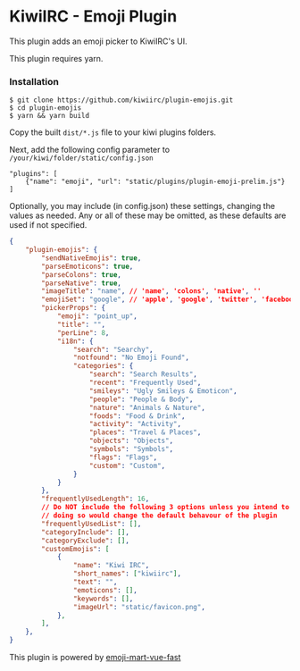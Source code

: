 # KiwiIRC - Emoji Plugin

This plugin adds an emoji picker to KiwiIRC's UI.

This plugin requires yarn.

### Installation

    $ git clone https://github.com/kiwiirc/plugin-emojis.git
    $ cd plugin-emojis
    $ yarn && yarn build

Copy the built `dist/*.js` file to your kiwi plugins folders.

Next, add the following config parameter to `/your/kiwi/folder/static/config.json`

    "plugins": [
        {"name": "emoji", "url": "static/plugins/plugin-emoji-prelim.js"}
    ]


Optionally, you may include (in config.json) these settings,
changing the values as needed. Any or all of these may be
omitted, as these defaults are used if not specified.

```json
{
    "plugin-emojis": {
        "sendNativeEmojis": true,
        "parseEmoticons": true,
        "parseColons": true,
        "parseNative": true,
        "imageTitle": "name", // 'name', 'colons', 'native', ''
        "emojiSet": "google", // 'apple', 'google', 'twitter', 'facebook', 'native'
        "pickerProps": {
            "emoji": "point_up",
            "title": "",
            "perLine": 8,
            "i18n": {
                "search": "Searchy",
                "notfound": "No Emoji Found",
                "categories": {
                    "search": "Search Results",
                    "recent": "Frequently Used",
                    "smileys": "Ugly Smileys & Emoticon",
                    "people": "People & Body",
                    "nature": "Animals & Nature",
                    "foods": "Food & Drink",
                    "activity": "Activity",
                    "places": "Travel & Places",
                    "objects": "Objects",
                    "symbols": "Symbols",
                    "flags": "Flags",
                    "custom": "Custom",
                }
            }
        },
        "frequentlyUsedLength": 16,
        // Do NOT include the following 3 options unless you intend to set them
        // doing so would change the default behavour of the plugin
        "frequentlyUsedList": [],
        "categoryInclude": [],
        "categoryExclude": [],
        "customEmojis": [
            {
                "name": "Kiwi IRC",
                "short_names": ["kiwiirc"],
                "text": "",
                "emoticons": [],
                "keywords": [],
                "imageUrl": "static/favicon.png",
            },
        ],
    },
}
```

This plugin is powered by [emoji-mart-vue-fast](https://github.com/serebrov/emoji-mart-vue)
